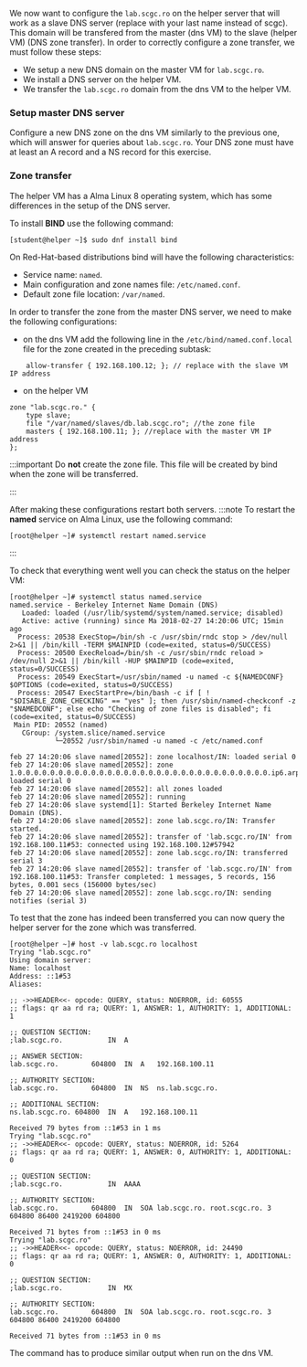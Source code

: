 We now want to configure the `lab.scgc.ro` on the helper server that will work as a slave DNS server
(replace with your last name instead of scgc).
This domain will be transfered from the master (dns VM) to the slave (helper VM) (DNS zone transfer).
In order to correctly configure a zone transfer, we must follow these steps:
  - We setup a new DNS domain on the master VM for `lab.scgc.ro`.
  - We install a DNS server on the helper VM.
  - We transfer the `lab.scgc.ro` domain from the dns VM to the helper VM.

### Setup master DNS server

Configure a new DNS zone on the dns VM similarly to the previous one,
which will answer for queries about `lab.scgc.ro`.
Your DNS zone must have at least an A record and a NS record for this exercise.

### Zone transfer

The helper VM has a Alma Linux 8 operating system, which has some differences in the setup of the DNS server.

To install **BIND** use the following command:
```shell-session
[student@helper ~]$ sudo dnf install bind
```

On Red-Hat-based distributions bind will have the following characteristics:
  * Service name: `named`.
  * Main configuration and zone names file: `/etc/named.conf`.
  * Default zone file location: `/var/named`.

In order to transfer the zone from the master DNS server, we need to make the following configurations:
  * on the dns VM add the following line in the `/etc/bind/named.conf.local` file for the zone created in the preceding subtask:
```nginx
    allow-transfer { 192.168.100.12; }; // replace with the slave VM IP address
```
  * on the helper VM
```nginx
zone "lab.scgc.ro." {
    type slave;
    file "/var/named/slaves/db.lab.scgc.ro"; //the zone file
    masters { 192.168.100.11; }; //replace with the master VM IP address
};
```

:::important
Do **not** create the zone file. This file will be created by bind when the zone will be transferred.

:::

After making these configurations restart both servers.
:::note
To restart the **named** service on Alma Linux, use the following command:
```shell-session
[root@helper ~]# systemctl restart named.service
```

:::

To check that everything went well you can check the status on the helper VM:
```shell-session
[root@helper ~]# systemctl status named.service
named.service - Berkeley Internet Name Domain (DNS)
   Loaded: loaded (/usr/lib/systemd/system/named.service; disabled)
   Active: active (running) since Ma 2018-02-27 14:20:06 UTC; 15min ago
  Process: 20538 ExecStop=/bin/sh -c /usr/sbin/rndc stop > /dev/null 2>&1 || /bin/kill -TERM $MAINPID (code=exited, status=0/SUCCESS)
  Process: 20500 ExecReload=/bin/sh -c /usr/sbin/rndc reload > /dev/null 2>&1 || /bin/kill -HUP $MAINPID (code=exited, status=0/SUCCESS)
  Process: 20549 ExecStart=/usr/sbin/named -u named -c ${NAMEDCONF} $OPTIONS (code=exited, status=0/SUCCESS)
  Process: 20547 ExecStartPre=/bin/bash -c if [ ! "$DISABLE_ZONE_CHECKING" == "yes" ]; then /usr/sbin/named-checkconf -z "$NAMEDCONF"; else echo "Checking of zone files is disabled"; fi (code=exited, status=0/SUCCESS)
 Main PID: 20552 (named)
   CGroup: /system.slice/named.service
           └─20552 /usr/sbin/named -u named -c /etc/named.conf

feb 27 14:20:06 slave named[20552]: zone localhost/IN: loaded serial 0
feb 27 14:20:06 slave named[20552]: zone 1.0.0.0.0.0.0.0.0.0.0.0.0.0.0.0.0.0.0.0.0.0.0.0.0.0.0.0.0.0.0.0.ip6.arpa/IN: loaded serial 0
feb 27 14:20:06 slave named[20552]: all zones loaded
feb 27 14:20:06 slave named[20552]: running
feb 27 14:20:06 slave systemd[1]: Started Berkeley Internet Name Domain (DNS).
feb 27 14:20:06 slave named[20552]: zone lab.scgc.ro/IN: Transfer started.
feb 27 14:20:06 slave named[20552]: transfer of 'lab.scgc.ro/IN' from 192.168.100.11#53: connected using 192.168.100.12#57942
feb 27 14:20:06 slave named[20552]: zone lab.scgc.ro/IN: transferred serial 3
feb 27 14:20:06 slave named[20552]: transfer of 'lab.scgc.ro/IN' from 192.168.100.11#53: Transfer completed: 1 messages, 5 records, 156 bytes, 0.001 secs (156000 bytes/sec)
feb 27 14:20:06 slave named[20552]: zone lab.scgc.ro/IN: sending notifies (serial 3)
```

To test that the zone has indeed been transferred you can now query the helper server for the zone which was transferred.
```shell-session
[root@helper ~]# host -v lab.scgc.ro localhost
Trying "lab.scgc.ro"
Using domain server:
Name: localhost
Address: ::1#53
Aliases:

;; ->>HEADER<<- opcode: QUERY, status: NOERROR, id: 60555
;; flags: qr aa rd ra; QUERY: 1, ANSWER: 1, AUTHORITY: 1, ADDITIONAL: 1

;; QUESTION SECTION:
;lab.scgc.ro.			IN	A

;; ANSWER SECTION:
lab.scgc.ro.		604800	IN	A	192.168.100.11

;; AUTHORITY SECTION:
lab.scgc.ro.		604800	IN	NS	ns.lab.scgc.ro.

;; ADDITIONAL SECTION:
ns.lab.scgc.ro.	604800	IN	A	192.168.100.11

Received 79 bytes from ::1#53 in 1 ms
Trying "lab.scgc.ro"
;; ->>HEADER<<- opcode: QUERY, status: NOERROR, id: 5264
;; flags: qr aa rd ra; QUERY: 1, ANSWER: 0, AUTHORITY: 1, ADDITIONAL: 0

;; QUESTION SECTION:
;lab.scgc.ro.			IN	AAAA

;; AUTHORITY SECTION:
lab.scgc.ro.		604800	IN	SOA	lab.scgc.ro. root.scgc.ro. 3 604800 86400 2419200 604800

Received 71 bytes from ::1#53 in 0 ms
Trying "lab.scgc.ro"
;; ->>HEADER<<- opcode: QUERY, status: NOERROR, id: 24490
;; flags: qr aa rd ra; QUERY: 1, ANSWER: 0, AUTHORITY: 1, ADDITIONAL: 0

;; QUESTION SECTION:
;lab.scgc.ro.			IN	MX

;; AUTHORITY SECTION:
lab.scgc.ro.		604800	IN	SOA	lab.scgc.ro. root.scgc.ro. 3 604800 86400 2419200 604800

Received 71 bytes from ::1#53 in 0 ms
```

The command has to produce similar output when run on the dns VM.

